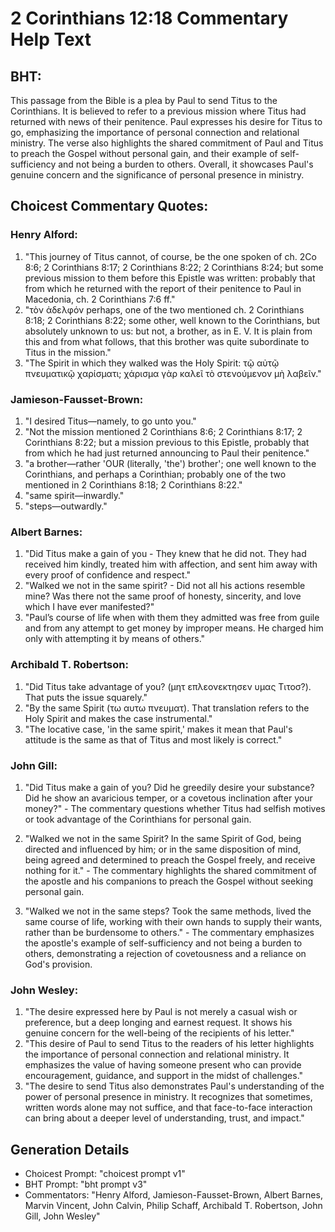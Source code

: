 # 2 Corinthians 12:18 Commentary Help Text

## BHT:
This passage from the Bible is a plea by Paul to send Titus to the Corinthians. It is believed to refer to a previous mission where Titus had returned with news of their penitence. Paul expresses his desire for Titus to go, emphasizing the importance of personal connection and relational ministry. The verse also highlights the shared commitment of Paul and Titus to preach the Gospel without personal gain, and their example of self-sufficiency and not being a burden to others. Overall, it showcases Paul's genuine concern and the significance of personal presence in ministry.

## Choicest Commentary Quotes:
### Henry Alford:
1. "This journey of Titus cannot, of course, be the one spoken of ch. 2Co 8:6; 2 Corinthians 8:17; 2 Corinthians 8:22; 2 Corinthians 8:24; but some previous mission to them before this Epistle was written: probably that from which he returned with the report of their penitence to Paul in Macedonia, ch. 2 Corinthians 7:6 ff."
2. "τὸν ἀδελφόν perhaps, one of the two mentioned ch. 2 Corinthians 8:18; 2 Corinthians 8:22; some other, well known to the Corinthians, but absolutely unknown to us: but not, a brother, as in E. V. It is plain from this and from what follows, that this brother was quite subordinate to Titus in the mission."
3. "The Spirit in which they walked was the Holy Spirit: τῷ αὐτῷ πνευματικῷ χαρίσματι; χάρισμα γὰρ καλεῖ τὸ στενούμενον μὴ λαβεῖν."

### Jamieson-Fausset-Brown:
1. "I desired Titus—namely, to go unto you." 
2. "Not the mission mentioned 2 Corinthians 8:6; 2 Corinthians 8:17; 2 Corinthians 8:22; but a mission previous to this Epistle, probably that from which he had just returned announcing to Paul their penitence."
3. "a brother—rather 'OUR (literally, 'the') brother'; one well known to the Corinthians, and perhaps a Corinthian; probably one of the two mentioned in 2 Corinthians 8:18; 2 Corinthians 8:22."
4. "same spirit—inwardly."
5. "steps—outwardly."

### Albert Barnes:
1. "Did Titus make a gain of you - They knew that he did not. They had received him kindly, treated him with affection, and sent him away with every proof of confidence and respect."
2. "Walked we not in the same spirit? - Did not all his actions resemble mine? Was there not the same proof of honesty, sincerity, and love which I have ever manifested?"
3. "Paul’s course of life when with them they admitted was free from guile and from any attempt to get money by improper means. He charged him only with attempting it by means of others."

### Archibald T. Robertson:
1. "Did Titus take advantage of you? (μητ επλεονεκτησεν υμας Τιτοσ?). That puts the issue squarely."
2. "By the same Spirit (τω αυτω πνευματ). That translation refers to the Holy Spirit and makes the case instrumental."
3. "The locative case, 'in the same spirit,' makes it mean that Paul's attitude is the same as that of Titus and most likely is correct."

### John Gill:
1. "Did Titus make a gain of you? Did he greedily desire your substance? Did he show an avaricious temper, or a covetous inclination after your money?" - The commentary questions whether Titus had selfish motives or took advantage of the Corinthians for personal gain.

2. "Walked we not in the same Spirit? In the same Spirit of God, being directed and influenced by him; or in the same disposition of mind, being agreed and determined to preach the Gospel freely, and receive nothing for it." - The commentary highlights the shared commitment of the apostle and his companions to preach the Gospel without seeking personal gain.

3. "Walked we not in the same steps? Took the same methods, lived the same course of life, working with their own hands to supply their wants, rather than be burdensome to others." - The commentary emphasizes the apostle's example of self-sufficiency and not being a burden to others, demonstrating a rejection of covetousness and a reliance on God's provision.

### John Wesley:
1. "The desire expressed here by Paul is not merely a casual wish or preference, but a deep longing and earnest request. It shows his genuine concern for the well-being of the recipients of his letter."
2. "This desire of Paul to send Titus to the readers of his letter highlights the importance of personal connection and relational ministry. It emphasizes the value of having someone present who can provide encouragement, guidance, and support in the midst of challenges."
3. "The desire to send Titus also demonstrates Paul's understanding of the power of personal presence in ministry. It recognizes that sometimes, written words alone may not suffice, and that face-to-face interaction can bring about a deeper level of understanding, trust, and impact."


## Generation Details
- Choicest Prompt: "choicest prompt v1"
- BHT Prompt: "bht prompt v3"
- Commentators: "Henry Alford, Jamieson-Fausset-Brown, Albert Barnes, Marvin Vincent, John Calvin, Philip Schaff, Archibald T. Robertson, John Gill, John Wesley"
